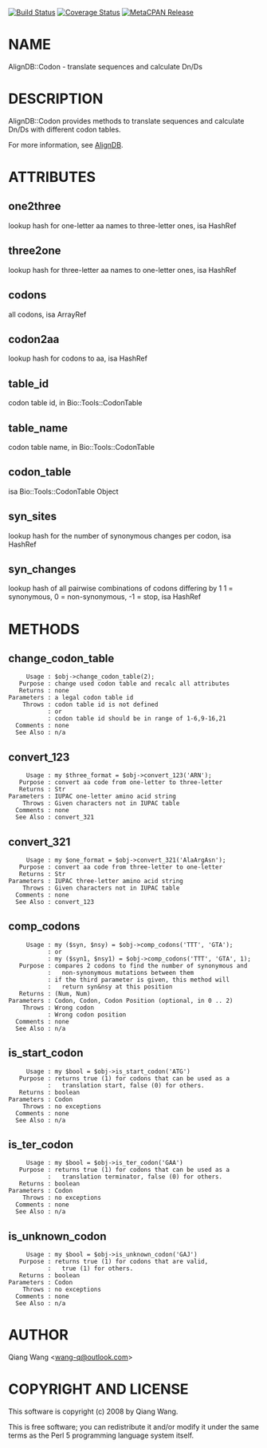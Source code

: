 [![Build Status](https://travis-ci.org/wang-q/AlignDB-Codon.svg?branch=master)](https://travis-ci.org/wang-q/AlignDB-Codon) [![Coverage Status](http://codecov.io/github/wang-q/AlignDB-Codon/coverage.svg?branch=master)](https://codecov.io/github/wang-q/AlignDB-Codon?branch=master) [![MetaCPAN Release](https://badge.fury.io/pl/AlignDB-Codon.svg)](https://metacpan.org/release/AlignDB-Codon)
# NAME

AlignDB::Codon - translate sequences and calculate Dn/Ds

# DESCRIPTION

AlignDB::Codon provides methods to translate sequences and calculate Dn/Ds with different codon tables.

For more information, see [AlignDB](https://metacpan.org/pod/AlignDB).

# ATTRIBUTES

## one2three

lookup hash for one-letter aa names to three-letter ones, isa HashRef

## three2one

lookup hash for three-letter aa names to one-letter ones, isa HashRef

## codons

all codons, isa ArrayRef

## codon2aa

lookup hash for codons to aa, isa HashRef

## table\_id

codon table id, in Bio::Tools::CodonTable

## table\_name

codon table name, in Bio::Tools::CodonTable

## codon\_table

isa Bio::Tools::CodonTable Object

## syn\_sites

lookup hash for the number of synonymous changes per codon, isa HashRef

## syn\_changes

lookup hash of all pairwise combinations of codons differing by 1
1 = synonymous, 0 = non-synonymous, -1 = stop,
isa HashRef

# METHODS

## change\_codon\_table

         Usage : $obj->change_codon_table(2);
       Purpose : change used codon table and recalc all attributes
       Returns : none
    Parameters : a legal codon table id
        Throws : codon table id is not defined
               : or
               : codon table id should be in range of 1-6,9-16,21
      Comments : none
      See Also : n/a

## convert\_123

         Usage : my $three_format = $obj->convert_123('ARN');
       Purpose : convert aa code from one-letter to three-letter
       Returns : Str
    Parameters : IUPAC one-letter amino acid string
        Throws : Given characters not in IUPAC table
      Comments : none
      See Also : convert_321

## convert\_321

         Usage : my $one_format = $obj->convert_321('AlaArgAsn');
       Purpose : convert aa code from three-letter to one-letter
       Returns : Str
    Parameters : IUPAC three-letter amino acid string
        Throws : Given characters not in IUPAC table
      Comments : none
      See Also : convert_123

## comp\_codons

         Usage : my ($syn, $nsy) = $obj->comp_codons('TTT', 'GTA');
               : or
               : my ($syn1, $nsy1) = $obj->comp_codons('TTT', 'GTA', 1);
       Purpose : compares 2 codons to find the number of synonymous and
               :   non-synonymous mutations between them
               : if the third parameter is given, this method will
               :   return syn&nsy at this position
       Returns : (Num, Num)
    Parameters : Codon, Codon, Codon Position (optional, in 0 .. 2)
        Throws : Wrong codon
               : Wrong codon position
      Comments : none
      See Also : n/a

## is\_start\_codon

         Usage : my $bool = $obj->is_start_codon('ATG')
       Purpose : returns true (1) for codons that can be used as a
               :   translation start, false (0) for others.
       Returns : boolean
    Parameters : Codon
        Throws : no exceptions
      Comments : none
      See Also : n/a

## is\_ter\_codon

         Usage : my $bool = $obj->is_ter_codon('GAA')
       Purpose : returns true (1) for codons that can be used as a
               :   translation terminator, false (0) for others.
       Returns : boolean
    Parameters : Codon
        Throws : no exceptions
      Comments : none
      See Also : n/a

## is\_unknown\_codon

         Usage : my $bool = $obj->is_unknown_codon('GAJ')
       Purpose : returns true (1) for codons that are valid,
               :   true (1) for others.
       Returns : boolean
    Parameters : Codon
        Throws : no exceptions
      Comments : none
      See Also : n/a

# AUTHOR

Qiang Wang &lt;wang-q@outlook.com>

# COPYRIGHT AND LICENSE

This software is copyright (c) 2008 by Qiang Wang.

This is free software; you can redistribute it and/or modify it under
the same terms as the Perl 5 programming language system itself.
